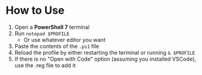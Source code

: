 # How to Use

1. Open a **PowerShell 7** terminal
2. Run `notepad $PROFILE`
   - Or use whatever editor you want
3. Paste the contents of the `.ps1` file
4. Reload the profile by either restarting the terminal or running `& $PROFILE`
5. If there is no "Open with Code" option (assuming you installed VSCode), use the .reg file to add it
